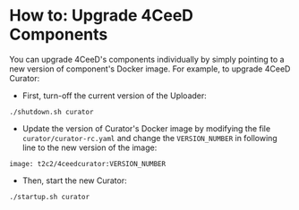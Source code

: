 How to: Upgrade 4CeeD Components
====

You can upgrade 4CeeD's components individually by simply pointing to a new version of component's Docker image. For example, to upgrade 4CeeD Curator: 

- First, turn-off the current version of the Uploader:
```
./shutdown.sh curator 
```
- Update the version of Curator's Docker image by modifying the file `curator/curator-rc.yaml` and change the `VERSION_NUMBER` in following line to the new version of the image:
```
image: t2c2/4ceedcurator:VERSION_NUMBER
```
- Then, start the new Curator:
```
./startup.sh curator 
```
